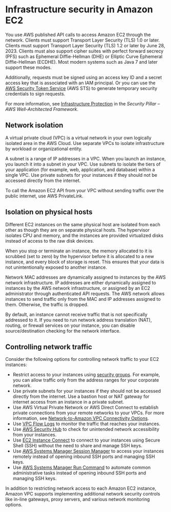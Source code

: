 # Infrastructure security in Amazon EC2<a name="infrastructure-security"></a>

You use AWS published API calls to access Amazon EC2 through the network\. Clients must support Transport Layer Security \(TLS\) 1\.0 or later\. Clients must support Transport Layer Security \(TLS\) 1\.2 or later by June 28, 2023\. Clients must also support cipher suites with perfect forward secrecy \(PFS\) such as Ephemeral Diffie\-Hellman \(DHE\) or Elliptic Curve Ephemeral Diffie\-Hellman \(ECDHE\)\. Most modern systems such as Java 7 and later support these modes\.

Additionally, requests must be signed using an access key ID and a secret access key that is associated with an IAM principal\. Or you can use the [AWS Security Token Service](https://docs.aws.amazon.com/STS/latest/APIReference/Welcome.html) \(AWS STS\) to generate temporary security credentials to sign requests\.

For more information, see [ Infrastructure Protection](https://docs.aws.amazon.com/wellarchitected/latest/security-pillar/infrastructure-protection.html) in the *Security Pillar – AWS Well\-Architected Framework*\.

## Network isolation<a name="network-isolation"></a>

A virtual private cloud \(VPC\) is a virtual network in your own logically isolated area in the AWS Cloud\. Use separate VPCs to isolate infrastructure by workload or organizational entity\.

A subnet is a range of IP addresses in a VPC\. When you launch an instance, you launch it into a subnet in your VPC\. Use subnets to isolate the tiers of your application \(for example, web, application, and database\) within a single VPC\. Use private subnets for your instances if they should not be accessed directly from the internet\.

To call the Amazon EC2 API from your VPC without sending traffic over the public internet, use AWS PrivateLink\.

## Isolation on physical hosts<a name="physical-isolation"></a>

Different EC2 instances on the same physical host are isolated from each other as though they are on separate physical hosts\. The hypervisor isolates CPU and memory, and the instances are provided virtualized disks instead of access to the raw disk devices\.

When you stop or terminate an instance, the memory allocated to it is scrubbed \(set to zero\) by the hypervisor before it is allocated to a new instance, and every block of storage is reset\. This ensures that your data is not unintentionally exposed to another instance\.

Network MAC addresses are dynamically assigned to instances by the AWS network infrastructure\. IP addresses are either dynamically assigned to instances by the AWS network infrastructure, or assigned by an EC2 administrator through authenticated API requests\. The AWS network allows instances to send traffic only from the MAC and IP addresses assigned to them\. Otherwise, the traffic is dropped\.

By default, an instance cannot receive traffic that is not specifically addressed to it\. If you need to run network address translation \(NAT\), routing, or firewall services on your instance, you can disable source/destination checking for the network interface\.

## Controlling network traffic<a name="control-network-traffic"></a>

Consider the following options for controlling network traffic to your EC2 instances:
+ Restrict access to your instances using [security groups](ec2-security-groups.md)\. For example, you can allow traffic only from the address ranges for your corporate network\.
+ Use private subnets for your instances if they should not be accessed directly from the internet\. Use a bastion host or NAT gateway for internet access from an instance in a private subnet\.
+ Use AWS Virtual Private Network or AWS Direct Connect to establish private connections from your remote networks to your VPCs\. For more information, see [Network\-to\-Amazon VPC Connectivity Options](https://docs.aws.amazon.com/whitepapers/latest/aws-vpc-connectivity-options/network-to-amazon-vpc-connectivity-options.html)\.
+ Use [VPC Flow Logs](https://docs.aws.amazon.com/vpc/latest/userguide/flow-logs.html) to monitor the traffic that reaches your instances\.
+ Use [AWS Security Hub](http://aws.amazon.com/security-hub/) to check for unintended network accessibility from your instances\.
+ Use [EC2 Instance Connect](Connect-using-EC2-Instance-Connect.md) to connect to your instances using Secure Shell \(SSH\) without the need to share and manage SSH keys\.
+ Use [AWS Systems Manager Session Manager](https://docs.aws.amazon.com/systems-manager/latest/userguide/session-manager.html) to access your instances remotely instead of opening inbound SSH ports and managing SSH keys\.
+ Use [AWS Systems Manager Run Command](https://docs.aws.amazon.com/systems-manager/latest/userguide/execute-remote-commands.html) to automate common administrative tasks instead of opening inbound SSH ports and managing SSH keys\.

In addition to restricting network access to each Amazon EC2 instance, Amazon VPC supports implementing additional network security controls like in\-line gateways, proxy servers, and various network monitoring options\.